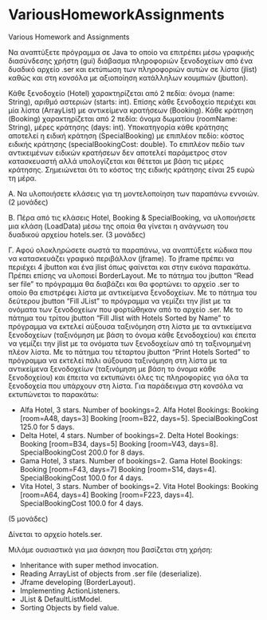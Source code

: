 # VariousHomeworkAssignments
Various Homework and Assignments

Να αναπτύξετε πρόγραμμα σε Java το οποίο να επιτρέπει μέσω γραφικής διασύνδεσης χρήστη (gui) διάβασμα πληροφοριών ξενοδοχείων από ένα δυαδικό αρχείο .ser και εκτύπωση των πληροφοριών αυτών σε λίστα (jlist) καθώς και στη κονσόλα με αξιοποίηση κατάλληλων κουμπιών (jbutton).

Κάθε ξενοδοχείο (Hotel) χαρακτηρίζεται από 2 πεδία: όνομα (name: String), αριθμό αστεριών (starts: int).
Επίσης κάθε ξενοδοχείο περιέχει και μία λίστα (ArrayList) με αντικείμενα κρατήσεων (Booking).
Κάθε κράτηση (Booking) χαρακτηρίζεται από 2 πεδία: όνομα δωματίου (roomName: String), μέρες κράτησης (days: int).
Υποκατηγορία κάθε κράτησης αποτελεί η ειδική κράτηση (SpecialBooking) με επιπλέον πεδίο: κόστος ειδικής κράτησης (specialBookingCost: double). Το επιπλέον πεδίο των αντικειμένων ειδικών κρατήσεων δεν αποτελεί παράμετρος στον κατασκευαστή αλλά υπολογίζεται και θέτεται με βάση τις μέρες κράτησης. Σημειώνεται ότι το κόστος της ειδικής κράτησης είναι 25 ευρώ τη μέρα.

Α. Να υλοποιήσετε κλάσεις για τη μοντελοποίηση των παραπάνω εννοιών. (2 μονάδες)

Β. Πέρα από τις κλάσεις Hotel, Booking & SpecialBooking, να υλοποιήσετε μια κλάση (LoadData) μέσω της οποία θα γίνεται η ανάγνωση του δυαδικού αρχείου hotels.ser. (3 μονάδες)

Γ. Αφού ολοκληρώσετε σωστά τα παραπάνω, να αναπτύξετε κώδικα που να κατασκευάζει γραφικό περιβάλλον (jframe). Το jframe πρέπει να περιέχει 4 jbutton και ένα jlist όπως φαίνεται και στην εικόνα παρακάτω. Πρέπει επίσης να υλοποιεί BorderLayout.
Με το πάτημα του jbutton “Read ser file” το πρόγραμμα θα διαβάζει και θα φορτώνει το αρχείο .ser το οποίο θα επιστρέφει λίστα με αντικείμενα ξενοδοχείων. 
Με το πάτημα του δεύτερου jbutton “Fill JList” το πρόγραμμα να γεμίζει την jlist με τα ονόματα των ξενοδοχείων που φορτώθηκαν από το αρχείο .ser.
Με το πάτημα του τρίτου jbutton “Fill Jlist with Hotels Sorted by Name” το πρόγραμμα να εκτελεί αύξουσα ταξινόμηση στη λίστα με τα αντικείμενα ξενοδοχείων (ταξινόμηση με βάση το όνομα κάθε ξενοδοχείου) και έπειτα να γεμίζει την jlist με τα ονόματα των ξενοδοχείων από τη ταξινομημένη πλέον λίστα.
Με το πάτημα του τέταρτου jbutton “Print Hotels Sorted” το πρόγραμμα να εκτελεί πάλι αύξουσα ταξινόμηση στη λίστα με τα αντικείμενα ξενοδοχείων (ταξινόμηση με βάση το όνομα κάθε ξενοδοχείου) και έπειτα να εκτυπώνει όλες τις πληροφορίες για όλα τα ξενοδοχεία που υπάρχουν στη λίστα. Για παράδειγμα στη κονσόλα να εκτυπώνεται το παρακάτω:

- Alfa Hotel, 3 stars. Number of bookings=2.
  Alfa Hotel Bookings:
  Booking [room=A48, days=3]
  Booking [room=B22, days=5]. SpecialBookingCost 125.0 for 5 days.
- Delta Hotel, 4 stars. Number of bookings=2.
  Delta Hotel Bookings:
  Booking [room=B34, days=5]
  Booking [room=V43, days=8]. SpecialBookingCost 200.0 for 8 days.
- Gama Hotel, 3 stars. Number of bookings=2.
  Gama Hotel Bookings:
  Booking [room=F43, days=7]
  Booking [room=S14, days=4]. SpecialBookingCost 100.0 for 4 days.
- Vita Hotel, 3 stars. Number of bookings=2.
  Vita Hotel Bookings:
  Booking [room=A64, days=4]
  Booking [room=F223, days=4]. SpecialBookingCost 100.0 for 4 days.

(5 μονάδες)

Δίνεται το αρχείο hotels.ser.

Μιλάμε ουσιαστικά για μια άσκηση που βασίζεται στη χρήση:
-	Inheritance with super method invocation.
-	Reading ArrayList of objects from .ser file (deserialize).
-	Jframe developing (BorderLayout).
-	Implementing ActionListeners.
-	JList & DefaultListModel.
-	Sorting Objects by field value.
